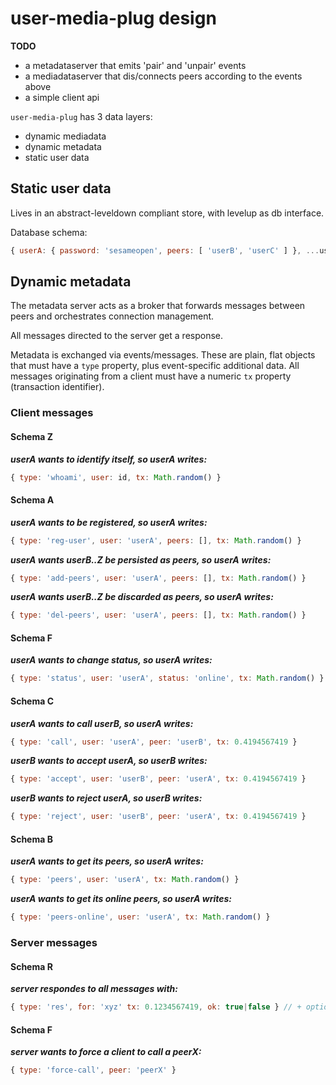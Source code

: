 # user-media-plug design

**TODO**

+ a metadataserver that emits 'pair' and 'unpair' events
+ a mediadataserver that dis/connects peers according to the events above
+ a simple client api

`user-media-plug` has 3 data layers:

+ dynamic mediadata
+ dynamic metadata
+ static user data

## Static user data

Lives in an abstract-leveldown compliant store, with levelup as db interface.

Database schema:

``` js
{ userA: { password: 'sesameopen', peers: [ 'userB', 'userC' ] }, ...userB_Z }
```

## Dynamic metadata

The metadata server acts as a broker that forwards messages between peers and orchestrates connection management.

All messages directed to the server get a response.

Metadata is exchanged via events/messages. These are plain, flat objects that must have a `type` property, plus event-specific additional data. All messages originating from a client must have a numeric `tx` property (transaction identifier).

### Client messages

#### Schema Z

**_userA wants to identify itself, so userA writes:_**

``` js
{ type: 'whoami', user: id, tx: Math.random() }
```

#### Schema A

**_userA wants to be registered, so userA writes:_**

``` js
{ type: 'reg-user', user: 'userA', peers: [], tx: Math.random() }
```

**_userA wants userB..Z be persisted as peers, so userA writes:_**

``` js
{ type: 'add-peers', user: 'userA', peers: [], tx: Math.random() }
```

**_userA wants userB..Z be discarded as peers, so userA writes:_**

``` js
{ type: 'del-peers', user: 'userA', peers: [], tx: Math.random() }
```

#### Schema F

**_userA wants to change status, so userA writes:_**

``` js
{ type: 'status', user: 'userA', status: 'online', tx: Math.random() }
```

#### Schema C

**_userA wants to call userB, so userA writes:_**

``` js
{ type: 'call', user: 'userA', peer: 'userB', tx: 0.4194567419 }
```

**_userB wants to accept userA, so userB writes:_**

``` js
{ type: 'accept', user: 'userB', peer: 'userA', tx: 0.4194567419 }
```

**_userB wants to reject userA, so userB writes:_**

``` js
{ type: 'reject', user: 'userB', peer: 'userA', tx: 0.4194567419 }
```

#### Schema B

**_userA wants to get its peers, so userA writes:_**

``` js
{ type: 'peers', user: 'userA', tx: Math.random() }
```

**_userA wants to get its online peers, so userA writes:_**

``` js
{ type: 'peers-online', user: 'userA', tx: Math.random() }
```

### Server messages

#### Schema R

**_server respondes to all messages with:_**

``` js
{ type: 'res', for: 'xyz' tx: 0.1234567419, ok: true|false } // + optional fields
```

#### Schema F

**_server wants to force a client to call a peerX:_**

``` js
{ type: 'force-call', peer: 'peerX' }
```
